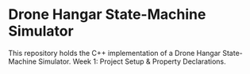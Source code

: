 # Drone Hangar State-Machine Simulator

This repository holds the C++ implementation of a Drone Hangar State-Machine Simulator.
Week 1: Project Setup & Property Declarations.
